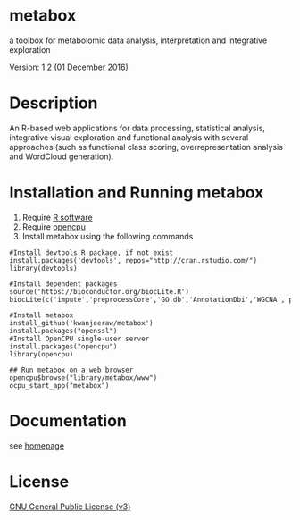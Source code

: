 # metabox
a toolbox for metabolomic data analysis, interpretation and integrative exploration

Version: 1.2 (01 December 2016)

Description
=========
An R-based web applications for data processing, statistical analysis, integrative visual exploration and functional analysis with several approaches (such as functional class scoring, overrepresentation analysis and WordCloud generation).

Installation and Running metabox
=========
  1. Require [R software](https://www.r-project.org/)
  2. Require [opencpu](https://www.opencpu.org/)
  3. Install metabox using the following commands
```
#Install devtools R package, if not exist
install.packages('devtools', repos="http://cran.rstudio.com/")
library(devtools)

#Install dependent packages
source('https://bioconductor.org/biocLite.R')
biocLite(c('impute','preprocessCore','GO.db','AnnotationDbi','WGCNA','piano','qpgraph','BioNet','ChemmineR'))

#Install metabox
install_github('kwanjeeraw/metabox')
install.packages("openssl")
#Install OpenCPU single-user server
install.packages("opencpu")
library(opencpu)

## Run metabox on a web browser
opencpu$browse("library/metabox/www")
ocpu_start_app("metabox")

```

Documentation
=========
see [homepage](http://kwanjeeraw.github.io/metabox/)

License
=========
[GNU General Public License (v3)](https://github.com/kwanjeeraw/metabox/blob/master/LICENSE)
